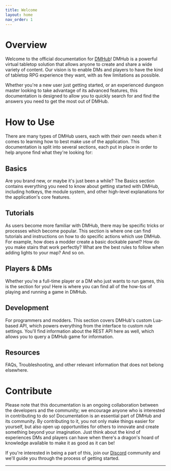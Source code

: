 ```yaml
---
title: Welcome
layout: home
nav_order: 1
---
```


# Overview

Welcome to the official documentation for [DMHub]! DMHub is a powerful virtual tabletop solution that allows anyone to create and share a wide variety of content. Our vision is to enable DMs and players to have the kind of tabletop RPG experience they want, with as few limitations as possible. 

Whether you're a new user just getting started, or an experienced dungeon master looking to take advantage of its advanced features, this documentation is designed to allow you to quickly search for and find the answers you need to get the most out of DMHub.

# How to Use
There are many types of DMHub users, each with their own needs when it comes to learning how to best make use of the application. This documentation is split into several sections, each put in place in order to help anyone find what they're looking for: 

## Basics
Are you brand new, or maybe it's just been a while? The Basics section contains everything you need to know about getting started with DMHub, including hotkeys, the module system, and other high-level explanations for the application's core features.

## Tutorials
As users become more familiar with DMHub, there may be specific tricks or processes which become popular. This section is where one can find tutorials and instructions on how to do specific actions which use DMHub. For example, how does a modder create a basic dockable panel? How do you make stairs that work perfectly? What are the best rules to follow when adding lights to your map? And so on.

## Players & DMs
Whether you're a full-time player or a DM who just wants to run games, this is the section for you! Here is where you can find all of the how-tos of playing and running a game in DMHub.

## Development
For programmers and modders. This section covers DMHub's custom Lua-based API, which powers everything from the interface to custom rule settings. You'll find information about the REST API here as well, which allows you to query a DMHub game for information.

## Resources
FAQs, Troubleshooting, and other relevant information that does not belong elsewhere.

# Contribute
Please note that this documentation is an ongoing collaboration between the developers and the community; we encourage anyone who is interested in contributing to do so! Documentation is an essential part of DMHub and its community. By contributing to it, you not only make things easier for yourself, but also open up opportunities for others to innovate and create something beyond your imagination. Just think about the kind of experiences DMs and players can have when there's a dragon's hoard of knowledge available to make it as good as it can be! 

If you're interested in being a part of this, join our [Discord] community and we'll guide you through the process of getting started.

----

[^1]: [It can take up to 10 minutes for changes to your site to publish after you push the changes to GitHub](https://docs.github.com/en/pages/setting-up-a-github-pages-site-with-jekyll/creating-a-github-pages-site-with-jekyll#creating-your-site).

[Just the Docs]: https://just-the-docs.github.io/just-the-docs/
[GitHub Pages]: https://docs.github.com/en/pages
[README]: https://github.com/just-the-docs/just-the-docs-template/blob/main/README.md
[Jekyll]: https://jekyllrb.com
[GitHub Pages / Actions workflow]: https://github.blog/changelog/2022-07-27-github-pages-custom-github-actions-workflows-beta/
[use this template]: https://github.com/just-the-docs/just-the-docs-template/generate
[DMHub]: https://dmhubapp.com/ 
[Discord]: https://discord.com/invite/DP8EQ4vUhd 

